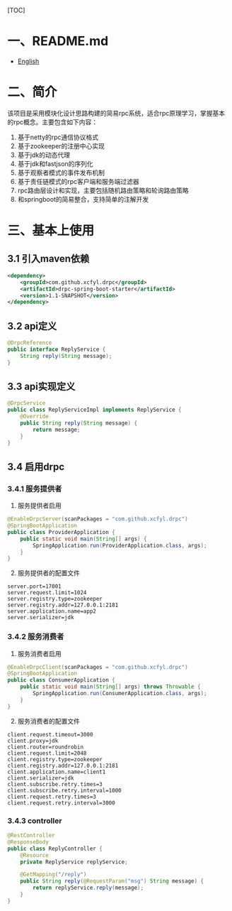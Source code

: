 [TOC]



# 一、README.md

+ [English](README_EN.md)

# 二、简介

该项目是采用模块化设计思路构建的简易rpc系统，适合rpc原理学习，掌握基本的rpc概念。主要包含如下内容：

1. 基于netty的rpc通信协议格式
2. 基于zookeeper的注册中心实现
3. 基于jdk的动态代理
4. 基于jdk和fastjson的序列化
5. 基于观察者模式的事件发布机制
6. 基于责任链模式的rpc客户端和服务端过滤器
7. rpc路由层设计和实现，主要包括随机路由策略和轮询路由策略
8. 和springboot的简易整合，支持简单的注解开发

# 三、基本上使用

## 3.1 引入maven依赖

```xml
<dependency>
    <groupId>com.github.xcfyl.drpc</groupId>
    <artifactId>drpc-spring-boot-starter</artifactId>
    <version>1.1-SNAPSHOT</version>
</dependency>
```

## 3.2 api定义

```java
@DrpcReference
public interface ReplyService {
    String reply(String message);
}
```

## 3.3 api实现定义

```java
@DrpcService
public class ReplyServiceImpl implements ReplyService {
    @Override
    public String reply(String message) {
        return message;
    }
}
```

## 3.4 启用drpc

### 3.4.1 服务提供者

1. 服务提供者启用

```java
@EnableDrpcServer(scanPackages = "com.github.xcfyl.drpc")
@SpringBootApplication
public class ProviderApplication {
    public static void main(String[] args) {
        SpringApplication.run(ProviderApplication.class, args);
    }
}
```

2. 服务提供者的配置文件

``` properties
server.port=17001
server.request.limit=1024
server.registry.type=zookeeper
server.registry.addr=127.0.0.1:2181
server.application.name=app2
server.serializer=jdk
```

### 3.4.2 服务消费者

1. 服务消费者启用

```java
@EnableDrpcClient(scanPackages = "com.github.xcfyl.drpc")
@SpringBootApplication
public class ConsumerApplication {
    public static void main(String[] args) throws Throwable {
        SpringApplication.run(ConsumerApplication.class, args);
    }
}
```

2. 服务消费者的配置文件

```properties
client.request.timeout=3000
client.proxy=jdk
client.router=roundrobin
client.request.limit=2048
client.registry.type=zookeeper
client.registry.addr=127.0.0.1:2181
client.application.name=client1
client.serializer=jdk
client.subscribe.retry.times=3
client.subscribe.retry.interval=1000
client.request.retry.times=3
client.request.retry.interval=3000
```

### 3.4.3 controller

```java
@RestController
@ResponseBody
public class ReplyController {
    @Resource
    private ReplyService replyService;

    @GetMapping("/reply")
    public String reply(@RequestParam("msg") String message) {
        return replyService.reply(message);
    }
}
```

